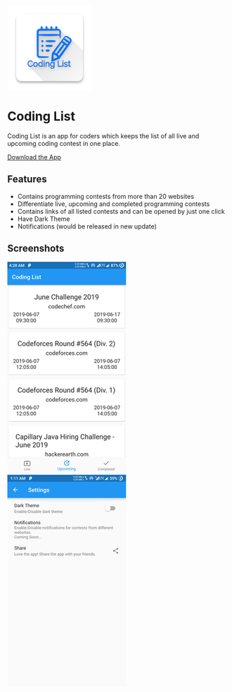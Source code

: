 ![App Icon](assets/launcher/icon.png)

# Coding List
Coding List is an app for coders which keeps the list of all live and upcoming coding contest in one place.

[Download the App](https://play.google.com/store/apps/details?id=io.github.vikasgola.coding_list)

## Features
- Contains programming contests from more than 20 websites 
- Differentiate live, upcoming and completed programming contests
- Contains links of all listed contests and can be opened by just one click
- Have Dark Theme
- Notifications (would be released in new update)

## Screenshots
![Screenshot](screenshots/upcoming_small.png) ![Screenshot](screenshots/settings_small.png)

